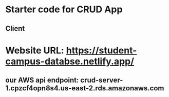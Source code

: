 # Starter code for CRUD App

## Client

# Website URL: https://student-campus-databse.netlify.app/

## our AWS api endpoint: crud-server-1.cpzcf4opn8s4.us-east-2.rds.amazonaws.com
